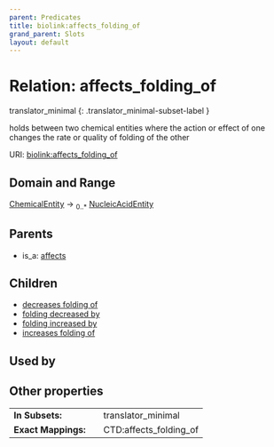 ```yaml
---
parent: Predicates
title: biolink:affects_folding_of
grand_parent: Slots
layout: default
---
```


# Relation: affects_folding_of

translator_minimal
{: .translator_minimal-subset-label }


holds between two chemical entities where the action or effect of one changes the rate or quality of folding of the other

URI: [biolink:affects_folding_of](https://w3id.org/biolink/vocab/affects_folding_of)

## Domain and Range

[ChemicalEntity](ChemicalEntity.md) ->  <sub>0..*</sub> [NucleicAcidEntity](NucleicAcidEntity.md)

## Parents

 *  is_a: [affects](affects.md)

## Children

 *  [decreases folding of](decreases_folding_of.md)
 *  [folding decreased by](folding_decreased_by.md)
 *  [folding increased by](folding_increased_by.md)
 *  [increases folding of](increases_folding_of.md)

## Used by


## Other properties

|  |  |  |
| --- | --- | --- |
| **In Subsets:** | | translator_minimal |
| **Exact Mappings:** | | CTD:affects_folding_of |

